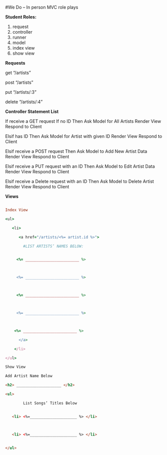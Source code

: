 #We Do – In person MVC role plays

**Student Roles:**

1.	request
2.	controller
3.	runner
4.	model
5.	index view
6.	show view

**Requests**

get “/artists”

post “/artists”

put “/artists/:3”

delete “/artists/:4”


**Controller Statement List**

If receive a GET request
   If no ID
	Then Ask Model for All Artists
   	Render View
	Respond to Client

 Elsif  has ID
	Then Ask Model for Artist with given ID
	Render View
	Respond to Client

Elsif  receive a POST request
	Then Ask Model to Add New Artist Data
	Render View
	Respond to Client

Elsif  receive a PUT request with an ID
	Then Ask Model to Edit Artist Data
	Render View
	Respond to Client

Elsif receive a Delete request with an ID
	Then Ask Model to Delete Artist
	Render View
	Respond to Client


**Views**


```ruby

Index View

<ul>

   <li>

      <a href="/artists/<%= artist.id %>">

		#LIST ARTISTS’ NAMES BELOW:


     <%= ________________________ %>



     <%= ________________________ %>



     <%= ________________________ %>



     <%= ________________________ %>



	<%= ________________________ %>

      </a>

    </li>

</ul>
```


```html
Show View

Add Artist Name Below

<h2> ____________________ </h2>

<ul>

		List Songs’ Titles Below


   <li> <%=_____________________ %> </li>



   <li> <%=_____________________ %> </li>


</ul>
```
